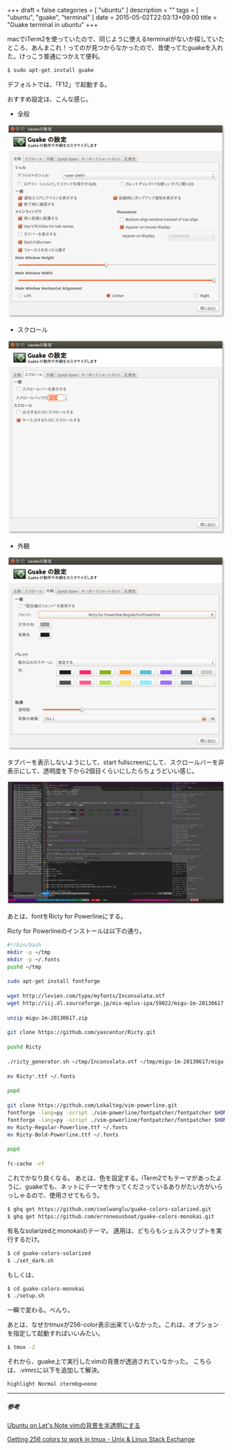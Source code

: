+++
draft = false
categories = [ "ubuntu" ]
description = ""
tags = [ "ubuntu", "guake", "terminal" ]
date = 2015-05-02T22:03:13+09:00
title = "Guake terminal in ubuntu"
+++

macでiTerm2を使っていたので、同じように使えるterminalがないか探していたところ、あんまこれ！ってのが見つからなかったので、昔使ってたguakeを入れた。けっこう普通につかえて便利。

```sh
$ sudo apt-get install guake
```

デフォルトでは、「F12」で起動する。

おすすめ設定は、こんな感じ。

* 全般

![guake-general](./guake-general_min.png)

* スクロール

![guake-scroll](./guake-scroll_min.png)

* 外観

![guake-style](./guake-style_min.png)

タブバーを表示しないようにして、start fullscreenにして、スクロールバーを非表示にして、透明度を下から2個目くらいにしたらちょうどいい感じ。

![guake](./guake-terminal_min.png)

あとは、fontをRicty for Powerlineにする。

Ricty for Powerlineのインストールは以下の通り。

```sh
#!/bin/bash
mkdir -p ~/tmp
mkdir -p ~/.fonts
pushd ~/tmp

sudo apt-get install fontforge

wget http://levien.com/type/myfonts/Inconsolata.otf
wget http://iij.dl.sourceforge.jp/mix-mplus-ipa/59022/migu-1m-20130617.zip

unzip migu-1m-20130617.zip

git clone https://github.com/yascentur/Ricty.git

pushd Ricty

./ricty_generator.sh ~/tmp/Inconsolata.otf ~/tmp/migu-1m-20130617/migu-1m-regular.ttf ~/tmp/migu-1m-20130617/migu-1m-bold.ttf

mv Ricty*.ttf ~/.fonts

popd

git clone https://github.com/Lokaltog/vim-powerline.git
fontforge -lang=py -script ./vim-powerline/fontpatcher/fontpatcher $HOME/.fonts/Ricty-Regular.ttf
fontforge -lang=py -script ./vim-powerline/fontpatcher/fontpatcher $HOME/.fonts/Ricty-Bold.ttf
mv Ricty-Regular-Powerline.ttf ~/.fonts
mv Ricty-Bold-Powerline.ttf ~/.fonts

popd

fc-cache -vf
```

これでかなり良くなる。
あとは、色を設定する。iTerm2でもテーマがあったように、guakeでも、ネットにテーマを作ってくださっているありがたい方がいらっしゃるので、使用させてもらう。

```sh
$ ghq get https://github.com/coolwanglu/guake-colors-solarized.git
$ ghq get https://github.com/erroneousboat/guake-colors-monokai.git
```
有名なsolarizedとmonokaiのテーマ。
適用は、どちらもシェルスクリプトを実行するだけ。

```sh
$ cd guake-colors-solarized
$ ./set_dark.sh
```

もしくは、

```sh
$ cd guake-colors-monokai
$ ./setup.sh
```

一瞬で変わる。べんり。

あとは、なぜかtmuxが256-color表示出来ていなかった。これは、オプションを指定して起動すればいいみたい。

```sh
$ tmux -2
```

それから、guake上で実行したvimの背景が透過されていなかった。
こちらは、.vimrcに以下を追加して解決。

```vim
highlight Normal ctermbg=none
```

- - -

##### 参考
[Ubuntu on Let's Note vimの背景を半透明にする](http://uonl.tumblr.com/post/53433544404)

[Getting 256 colors to work in tmux - Unix & Linux Stack Exchange](http://unix.stackexchange.com/questions/1045/getting-256-colors-to-work-in-tmux)


